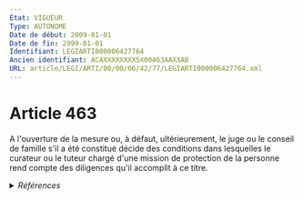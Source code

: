 ```yaml
---
État: VIGUEUR
Type: AUTONOME
Date de début: 2009-01-01
Date de fin: 2999-01-01
Identifiant: LEGIARTI000006427764
Ancien identifiant: ACAXXXXXXXX5X00463AAXXAB
URL: article/LEGI/ARTI/00/00/06/42/77/LEGIARTI000006427764.xml
---
```


<h1>Article 463</h1>

A l'ouverture de la mesure ou, à défaut, ultérieurement, le juge ou le conseil
de famille s'il a été constitué décide des conditions dans lesquelles le
curateur ou le tuteur chargé d'une mission de protection de la personne rend
compte des diligences qu'il accomplit à ce titre.


<details>
  <summary><em>Références</em></summary>

  <h2>Articles faisant référence à l'article</h2>
  
  <ul>
    <li>
      <a href="https://legal.tricoteuses.fr//redirection/LEGIARTI000006284898?vers=git&vers=legifrance">LOI n° 2007-308 du 5 mars 2007 portant réforme de la protection juridique des majeurs - article 7 ENTIEREMENT_MODIF</a> MODIFICATION cible
    </li>
  </ul>
  
  <h2>Références faites par l'article</h2>
  
  <ul>
    <li>
      2999-01-01 CITATION cible <a href="https://legal.tricoteuses.fr//redirection/LEGIARTI000006433795?vers=git&vers=legifrance">Code civil - article 935 AUTONOME VIGUEUR, en vigueur depuis le 2007-01-01</a>
    </li>
    <li>
      CODIFICATION source Loi 1803-03-14
    </li>
    <li>
      2007-03-05 MODIFICATION source <a href="https://legal.tricoteuses.fr//redirection/LEGIARTI000006284898?vers=git&vers=legifrance">LOI n° 2007-308 du 5 mars 2007 portant réforme de la protection juridique des majeurs - article 7 ENTIEREMENT_MODIF</a>
    </li>
  </ul>
</details>
